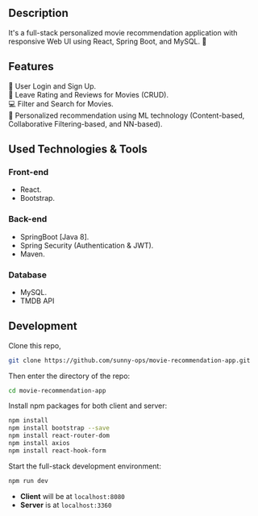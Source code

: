 
## Description

It's a full-stack personalized movie recommendation application with responsive Web UI using React, Spring Boot, and MySQL. 🚤

## Features
🌻 User Login and Sign Up.  
🎄 Leave Rating and Reviews for Movies (CRUD).  
💻 Filter and Search for Movies.   
🎺 Personalized recommendation using ML technology (Content-based, Collaborative Filtering-based, and NN-based).


## Used Technologies & Tools

### Front-end
- React.
- Bootstrap.

### Back-end
- SpringBoot [Java 8].
- Spring Security (Authentication & JWT).
- Maven.

### Database
- MySQL.
- TMDB API

## Development

Clone this repo,
```bash
git clone https://github.com/sunny-ops/movie-recommendation-app.git
```

Then enter the directory of the repo:

```bash
cd movie-recommendation-app
```

Install npm packages for both client and server:

```bash
npm install
npm install bootstrap --save
npm install react-router-dom
npm install axios
npm install react-hook-form
```

Start the full-stack development environment:

```bash
npm run dev
```

- **Client** will be at `localhost:8080`
- **Server** is at `localhost:3360`








